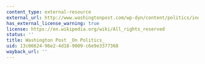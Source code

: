```yaml
---
content_type: external-resource
external_url: http://www.washingtonpost.com/wp-dyn/content/politics/index.html
has_external_license_warning: true
license: https://en.wikipedia.org/wiki/All_rights_reserved
status: ''
title: Washington Post _On Politics_
uid: 13c06624-96e2-4d18-9009-c6e9e3377368
wayback_url: ''
---
```

